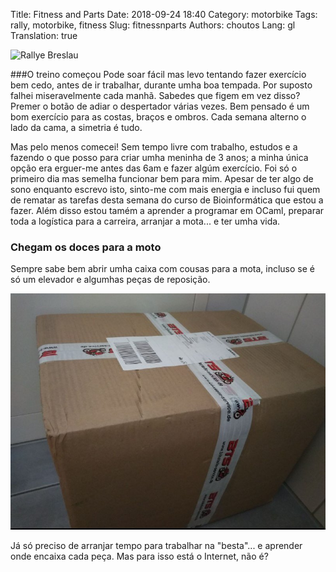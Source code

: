 Title: Fitness and Parts
Date: 2018-09-24 18:40
Category: motorbike
Tags: rally, motorbike, fitness
Slug: fitnessnparts
Authors: choutos
Lang: gl
Translation: true


![Rallye Breslau](https://rallye-breslau.com/wp-content/uploads/2018/12/logo.png)

###O treino começou
Pode soar fácil mas levo tentando fazer exercício bem cedo, antes de ir trabalhar, durante umha boa tempada. Por suposto falhei miseravelmente cada manhã. Sabedes que figem em vez disso? Premer o botão de adiar o despertador várias vezes. Bem pensado é um bom exercício para as costas, braços e ombros. Cada semana alterno o lado da cama, a simetria é tudo.

Mas pelo menos comecei! Sem tempo livre com trabalho, estudos e a fazendo o que posso para criar umha meninha de 3 anos; a minha única opção era erguer-me antes das 6am e fazer algúm exercício. Foi só o primeiro dia mas semelha funcionar bem para mim. Apesar de ter algo de sono enquanto escrevo isto, sinto-me com mais energia e incluso fui quem de rematar as tarefas desta semana do curso de Bioinformática que estou a fazer. Além disso estou tamém a aprender a programar em OCaml, preparar toda a logística para a carreira, arranjar a mota... e ter umha vida.

### Chegam os doces para a moto
Sempre sabe bem abrir umha caixa com cousas para a mota, incluso se é só um elevador e algumhas peças de reposição.

![Caixa Misteriosa](images/bike_parts_web.jpg)

Já só preciso de arranjar tempo para trabalhar na "besta"... e aprender onde encaixa cada peça. Mas para isso está o Internet, não é?

